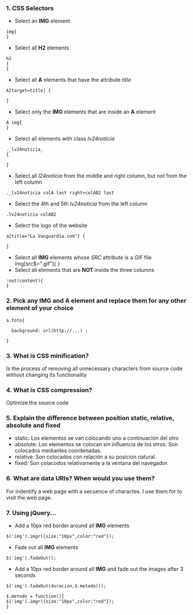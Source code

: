 ### 1. CSS Selectors

* Select an __IMG__ element
```  
img{
}
``` 
* Select all __H2__ elements
```
h2 
{ 
}
```
* Select all __A__ elements that have the attribute _title_
```
A[target=title] {

}

```
* Select only the __IMG__ elements that are inside an __A__ element
```
A img{
}
```
* Select all elements with class _lv24noticia_
```
._lv24noticia_
{ 

}
```
* Select all _l24noticia_ from the middle and right column, but not from the left column
```
._lv24noticia colA last right+colAB2 last

```
* Select the 4th and 5th _lv24noticia_ from the left column
```
.lv24noticia colAB2
```
* Select the logo of the website
```
a[title="La Vanguardia.com"] {   

}
```
* Select all __IMG__ elements whose _SRC_ attribute is a _GIF_ file
img[src$=".gif"]{
}
* Select all elements that are __NOT__ inside the three columns
```
:not(content){
}

```


### 2. Pick any __IMG__ and __A__ element and replace them for any other element of your choice
```
a.foto{
  
  background: url(http://...) ;

}
```

### 3. What is CSS minification?
  Is the process of removing all unnecessary characters from source code without changing its functionality

### 4. What is CSS compression?
Optimize the source code

### 5. Explain the difference between position static, relative, absolute and fixed
* static: Los elementos se van colocando uno a continuación del otro
* absolute: Los elementos se colocan sin influencia de los otros. Son colocados mediantes coordenadas.
* relative: Son colocados con relación a su posicion natural.
* fixed: Son colacodos relativamente a la ventana del navegador.

### 6. What are data URIs? When would you use them?

For indentify a web page with a secuence of charactes. I use them for to visit the web page.

### 7. Using jQuery...

* Add a 10px red border around all __IMG__ elements 
```
$('img').imgr({size:"10px",color:"red"}); 
```
* Fade out all __IMG__ elements
```
$('img').fadeOut();

```
* Add a 10px red border around all __IMG__ and fade out the images after 3 seconds
```
$('img').fadeOut(duración,$.metodo());

$.metodo = function(){ 
$('img').imgr({size:"10px",color:"red"}); 
}

```
